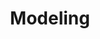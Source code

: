 ---
title: Modeling
description: Posts about mathematical modeling
image:

# Badge style
style:
    background: "#6F6F1F"
    color: "#ff"
---